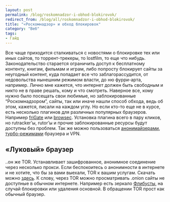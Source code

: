 ```yaml
---
layout: post
permalink: /blog/roskomnadzor-i-obhod-blokirovok/
redirect_from: /blog/all/roskomnadzor-i-obhod-blokirovok/
title: "«Роскомнадзор» и обход блокировок"
category: "Веб"
tags:
- Гайд
---
```


Все чаще приходится сталкиваться с новостями о блокировке тех или иных сайтов, то торрент-трекеры, то lostfilm, то еще что нибудь. Законодательство старается ограничить доступ к бесплатному контенту, книгам, фильмам и играм, либо попросту блокирует сайты за неугодный контент, куда попадает все что заблагорассудится, от недовольства нынешним режимом власти, до ню фурри-арта, например. Лично мне кажется, что интернет должен быть свободным и никто не в праве решать, кому и что смотреть.
Наверное все, кому нужно было посещать свои любимые, но заблокированные “Роскомнадзором”, сайты, так или иначе нашли способ обхода, ведь об этом, кажется, писали на каждом углу. Но если кто-то еще не в курсе, есть несколько плагинов для различных популярных браузеров. Например [friGate](https://fri-gate.org/ru) или [browsec](https://browsec.com/en/). Установка плагина всего в пару кликов, но rutracker’ы, rutor’ы и прочие заблокированные ресурсы будут доступны без проблем. Так же можно пользоваться [анонимайзерами](http://hideme.ru/), [турбо-режимами](https://chrome.google.com/webstore/detail/data-saver/pfmgfdlgomnbgkofeojodiodmgpgmkac) браузера и VPN.

## «Луковый» браузер

..он же TOR. Устанавливает зашифрованное, анонимное соединение через несколько прокси. Если беспокоитесь о анонимности в интернете и не хотите, что бы за вами выехали, TOR к вашим услугам. Скачать можно [здесь](https://www.torproject.org/projects/torbrowser.html.en). К слову, через TOR можно просматривать .onion сайты не доступные в обычном интернете. Например есть зеркало [Флибусты](http://flibustahezeous3.onion/), на случай блокировки или удаления основной. В обращении TOR прост как обычный браузер.
